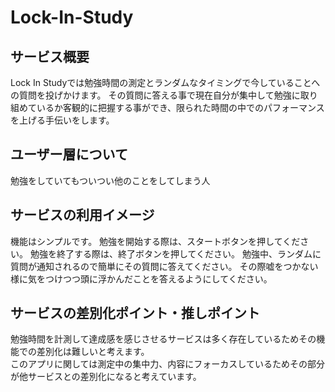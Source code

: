 # Lock-In-Study
## サービス概要
Lock In Studyでは勉強時間の測定とランダムなタイミングで今していることへの質問を投げかけます。
その質問に答える事で現在自分が集中して勉強に取り組めているか客観的に把握する事ができ、限られた時間の中でのパフォーマンスを上げる手伝いをします。
## ユーザー層について
勉強をしていてもついつい他のことをしてしまう人
## サービスの利用イメージ
機能はシンプルです。
勉強を開始する際は、スタートボタンを押してください。
勉強を終了する際は、終了ボタンを押してください。
勉強中、ランダムに質問が通知されるので簡単にその質問に答えてください。
その際嘘をつかない様に気をつけつつ頭に浮かんだことを答えるようにしてください。

## サービスの差別化ポイント・推しポイント
勉強時間を計測して達成感を感じさせるサービスは多く存在しているためその機能での差別化は難しいと考えます。  
このアプリに関しては測定中の集中力、内容にフォーカスしているためその部分が他サービスとの差別化になると考えています。
